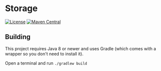 # Storage

[![License](https://img.shields.io/github/license/PrimordialMoros/Storage?color=blue&style=flat-square)](LICENSE)
[![Maven Central](https://img.shields.io/maven-central/v/me.moros/Storage?style=flat-square)](https://search.maven.org/artifact/me.moros/Storage/1.0.0/pom)

## Building

This project requires Java 8 or newer and uses Gradle (which comes with a wrapper so you don't need to install it).

Open a terminal and run `./gradlew build`
